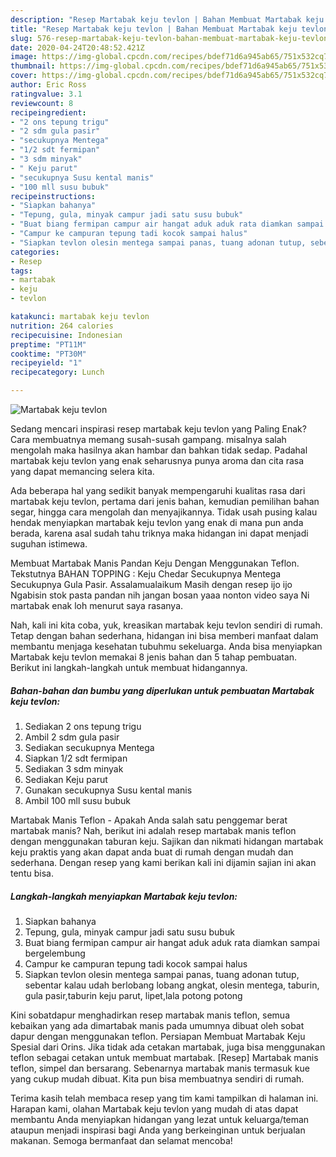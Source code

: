 ```yaml
---
description: "Resep Martabak keju tevlon | Bahan Membuat Martabak keju tevlon Yang Bikin Ngiler"
title: "Resep Martabak keju tevlon | Bahan Membuat Martabak keju tevlon Yang Bikin Ngiler"
slug: 576-resep-martabak-keju-tevlon-bahan-membuat-martabak-keju-tevlon-yang-bikin-ngiler
date: 2020-04-24T20:48:52.421Z
image: https://img-global.cpcdn.com/recipes/bdef71d6a945ab65/751x532cq70/martabak-keju-tevlon-foto-resep-utama.jpg
thumbnail: https://img-global.cpcdn.com/recipes/bdef71d6a945ab65/751x532cq70/martabak-keju-tevlon-foto-resep-utama.jpg
cover: https://img-global.cpcdn.com/recipes/bdef71d6a945ab65/751x532cq70/martabak-keju-tevlon-foto-resep-utama.jpg
author: Eric Ross
ratingvalue: 3.1
reviewcount: 8
recipeingredient:
- "2 ons tepung trigu"
- "2 sdm gula pasir"
- "secukupnya Mentega"
- "1/2 sdt fermipan"
- "3 sdm minyak"
- " Keju parut"
- "secukupnya Susu kental manis"
- "100 mll susu bubuk"
recipeinstructions:
- "Siapkan bahanya"
- "Tepung, gula, minyak campur jadi satu susu bubuk"
- "Buat biang fermipan campur air hangat aduk aduk rata diamkan sampai bergelembung"
- "Campur ke campuran tepung tadi kocok sampai halus"
- "Siapkan tevlon olesin mentega sampai panas, tuang adonan tutup, sebentar kalau udah berlobang lobang angkat, olesin mentega, taburin, gula pasir,taburin keju parut, lipet,lala potong potong"
categories:
- Resep
tags:
- martabak
- keju
- tevlon

katakunci: martabak keju tevlon 
nutrition: 264 calories
recipecuisine: Indonesian
preptime: "PT11M"
cooktime: "PT30M"
recipeyield: "1"
recipecategory: Lunch

---
```



![Martabak keju tevlon](https://img-global.cpcdn.com/recipes/bdef71d6a945ab65/751x532cq70/martabak-keju-tevlon-foto-resep-utama.jpg)

Sedang mencari inspirasi resep martabak keju tevlon yang Paling Enak? Cara membuatnya memang susah-susah gampang. misalnya salah mengolah maka hasilnya akan hambar dan bahkan tidak sedap. Padahal martabak keju tevlon yang enak seharusnya punya aroma dan cita rasa yang dapat memancing selera kita.

Ada beberapa hal yang sedikit banyak mempengaruhi kualitas rasa dari martabak keju tevlon, pertama dari jenis bahan, kemudian pemilihan bahan segar, hingga cara mengolah dan menyajikannya. Tidak usah pusing kalau hendak menyiapkan martabak keju tevlon yang enak di mana pun anda berada, karena asal sudah tahu triknya maka hidangan ini dapat menjadi suguhan istimewa.

Membuat Martabak Manis Pandan Keju Dengan Menggunakan Teflon. Tekstutnya BAHAN TOPPING : Keju Chedar Secukupnya Mentega Secukupnya Gula Pasir. Assalamualaikum Masih dengan resep ijo ijo Ngabisin stok pasta pandan nih jangan bosan yaaa nonton video saya Ni martabak enak loh menurut saya rasanya.


Nah, kali ini kita coba, yuk, kreasikan martabak keju tevlon sendiri di rumah. Tetap dengan bahan sederhana, hidangan ini bisa memberi manfaat dalam membantu menjaga kesehatan tubuhmu sekeluarga. Anda bisa menyiapkan Martabak keju tevlon memakai 8 jenis bahan dan 5 tahap pembuatan. Berikut ini langkah-langkah untuk membuat hidangannya.

<!--inarticleads1-->

##### Bahan-bahan dan bumbu yang diperlukan untuk pembuatan Martabak keju tevlon:

1. Sediakan 2 ons tepung trigu
1. Ambil 2 sdm gula pasir
1. Sediakan secukupnya Mentega
1. Siapkan 1/2 sdt fermipan
1. Sediakan 3 sdm minyak
1. Sediakan  Keju parut
1. Gunakan secukupnya Susu kental manis
1. Ambil 100 mll susu bubuk


Martabak Manis Teflon - Apakah Anda salah satu penggemar berat martabak manis? Nah, berikut ini adalah resep martabak manis teflon dengan menggunakan taburan keju. Sajikan dan nikmati hidangan martabak keju praktis yang akan dapat anda buat di rumah dengan mudah dan sederhana. Dengan resep yang kami berikan kali ini dijamin sajian ini akan tentu bisa. 

<!--inarticleads2-->

##### Langkah-langkah menyiapkan Martabak keju tevlon:

1. Siapkan bahanya
1. Tepung, gula, minyak campur jadi satu susu bubuk
1. Buat biang fermipan campur air hangat aduk aduk rata diamkan sampai bergelembung
1. Campur ke campuran tepung tadi kocok sampai halus
1. Siapkan tevlon olesin mentega sampai panas, tuang adonan tutup, sebentar kalau udah berlobang lobang angkat, olesin mentega, taburin, gula pasir,taburin keju parut, lipet,lala potong potong


Kini sobatdapur menghadirkan resep martabak manis teflon, semua kebaikan yang ada dimartabak manis pada umumnya dibuat oleh sobat dapur dengan menggunakan teflon. Persiapan Membuat Martabak Keju Spesial dari Orins. Jika tidak ada cetakan martabak, juga bisa menggunakan teflon sebagai cetakan untuk membuat martabak. [Resep] Martabak manis teflon, simpel dan bersarang. Sebenarnya martabak manis termasuk kue yang cukup mudah dibuat. Kita pun bisa membuatnya sendiri di rumah. 

Terima kasih telah membaca resep yang tim kami tampilkan di halaman ini. Harapan kami, olahan Martabak keju tevlon yang mudah di atas dapat membantu Anda menyiapkan hidangan yang lezat untuk keluarga/teman ataupun menjadi inspirasi bagi Anda yang berkeinginan untuk berjualan makanan. Semoga bermanfaat dan selamat mencoba!
